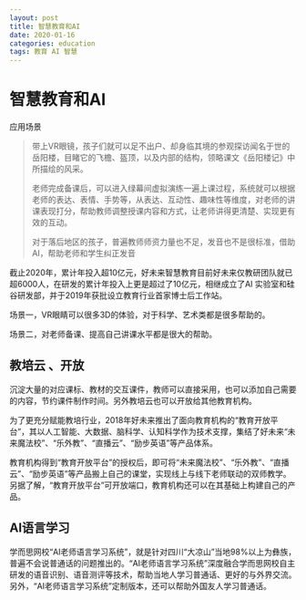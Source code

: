 ```yaml
---
layout: post
title: 智慧教育和AI
date: 2020-01-16
categories: education
tags: 教育 AI 智慧
---
```


# 智慧教育和AI

应用场景
> 带上VR眼镜，孩子们就可以足不出户、却身临其境的参观探访闻名于世的岳阳楼，目睹它的飞檐、盔顶，以及内部的结构，领略课文《岳阳楼记》中所描绘的风采。
> 
> 老师完成备课后，可以进入绿幕间虚拟演练一遍上课过程，系统就可以根据老师的表达、表情、手势等，从表达、互动性、趣味性等维度，对老师的讲课表现打分，帮助教师调整授课内容和方式，让老师讲得更清楚、实现更有效的互动。
> 
> 对于落后地区的孩子，普遍教师师资力量也不足，发音也不是很标准，借助AI，帮助老师和学生纠正发音

截止2020年，累计年投入超10亿元，好未来智慧教育目前好未来仅教研团队就已超6000人，在研发的累计年投入上更是超过了10亿元，相继成立了AI 实验室和硅谷研发部，并于2019年获批设立教育行业首家博士后工作站。

场景一，VR眼睛可以很多3D的体验，对于科学、艺术类都是很多帮助的。

场景二，对老师备课、提高自己讲课水平都是很大的帮助。


## 教培云 、开放


沉淀大量的对应课标、教材的交互课件，教师可以直接采用，也可以添加自己需要的内容，节约课件制作时间。另外教培云也可以开放给其他教育机构。

为了更充分赋能教培行业，2018年好未来推出了面向教育机构的“教育开放平台”，其以人工智能、大数据、脑科学、认知科学作为技术支撑，集结了好未来“未来魔法校”、“乐外教”、“直播云”、“励步英语”等产品体系。

教育机构得到“教育开放平台”的授权后，即可将“未来魔法校”、“乐外教”、“直播云”、“励步英语”等产品搬上自己的课堂，实现线上与线下老师联动的双师教学。另据了解，“教育开放平台”可开放端口，教育机构还可以在其基础上构建自己的产品。

## AI语言学习

学而思网校“AI老师语言学习系统”，就是针对四川“大凉山”当地98%以上为彝族，普遍不会说普通话的问题推出的。“AI老师语言学习系统”深度融合学而思网校自主研发的语音识别、语音测评等技术，帮助当地人学习普通话、更好的与外界交流。另外，“AI老师语言学习系统”定制版本，还可以帮助外国友人学习普通话。

